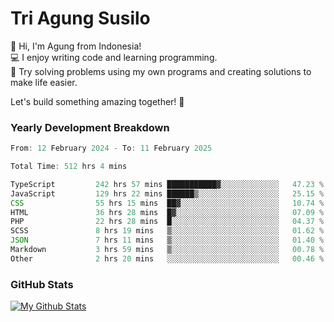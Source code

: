 # Tri Agung Susilo

👋 Hi, I'm Agung from Indonesia!<br>
💻 I enjoy writing code and learning programming.<br>
🧠 Try solving problems using my own programs and creating solutions to make life easier.

Let's build something amazing together! 🚀

### Yearly Development Breakdown

<!--START_SECTION:waka-->

```TypeScript JavaScript PHP
From: 12 February 2024 - To: 11 February 2025

Total Time: 512 hrs 4 mins

TypeScript         242 hrs 57 mins ███████████▓░░░░░░░░░░░░░   47.23 %
JavaScript         129 hrs 22 mins ██████▒░░░░░░░░░░░░░░░░░░   25.15 %
CSS                55 hrs 15 mins  ██▓░░░░░░░░░░░░░░░░░░░░░░   10.74 %
HTML               36 hrs 28 mins  █▓░░░░░░░░░░░░░░░░░░░░░░░   07.09 %
PHP                22 hrs 28 mins  █░░░░░░░░░░░░░░░░░░░░░░░░   04.37 %
SCSS               8 hrs 19 mins   ▒░░░░░░░░░░░░░░░░░░░░░░░░   01.62 %
JSON               7 hrs 11 mins   ▒░░░░░░░░░░░░░░░░░░░░░░░░   01.40 %
Markdown           3 hrs 59 mins   ▒░░░░░░░░░░░░░░░░░░░░░░░░   00.78 %
Other              2 hrs 20 mins   ░░░░░░░░░░░░░░░░░░░░░░░░░   00.46 %
```

<!--END_SECTION:waka-->

### GitHub Stats

[![My Github Stats](https://github-readme-stats.vercel.app/api?username=triagung128&show_icons=true&hide=contribs,issues&count_private=true&theme=tokyonight)](https://github.com/triagung128)

<!-- [![Top Langs](https://github-readme-stats.vercel.app/api/top-langs/?username=triagung128&layout=compact)](https://github.com/triagung128) -->
